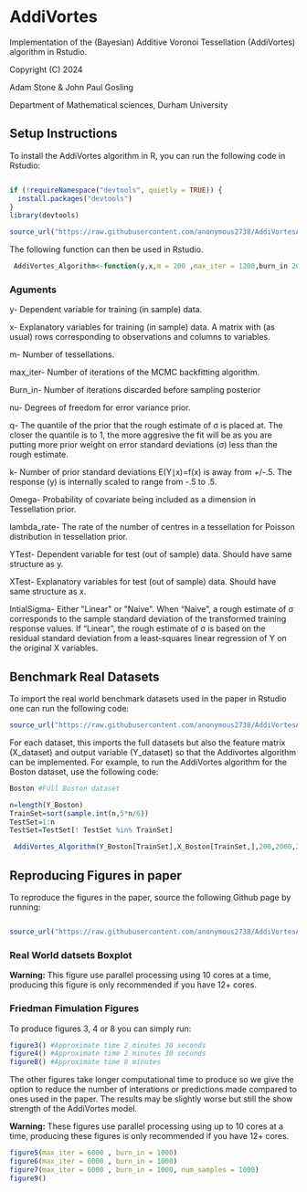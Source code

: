 AddiVortes
===========

Implementation of the (Bayesian) Additive Voronoi Tessellation (AddiVortes) algorithm in Rstudio.

Copyright (C) 2024

Adam Stone  & John Paul Gosling

Department of Mathematical sciences, Durham University
 
Setup Instructions
------------------

To install the AddiVortes algorithm in R, you can run the following code in Rstudio: 

```r

if (!requireNamespace("devtools", quietly = TRUE)) {
  install.packages("devtools")
}
library(devtools)

source_url("https://raw.githubusercontent.com/anonymous2738/AddiVortesAlgorithm/main/AddiVortesMainCode.R")

```
The following function can then be used in Rstudio.

```r
 AddiVortes_Algorithm<-function(y,x,m = 200 ,max_iter = 1200,burn_in 200,nu = 6,q =0.85,k = 3 ,var = 0.8 ,Omega = 3,lambda_rate = 25,YTest,XTest,IntialSigma = "Linear")
```
### Aguments

y- Dependent variable for training (in sample) data.

x- Explanatory variables for training (in sample) data. A matrix with (as usual) rows corresponding to observations and columns to variables.

m- Number of tessellations.

max_iter- Number of iterations of the MCMC backfitting algorithm.

Burn_in- Number of iterations discarded before sampling posterior 

nu- Degrees of freedom for error variance prior.

q- The quantile of the prior that the rough estimate of σ is placed at. The closer the quantile is to 1, the more aggresive the fit will be as you are putting more prior weight on error standard deviations (σ) less than the rough estimate.

k- Number of prior standard deviations E(Y∣x)=f(x) is away from +/-.5. The response (y) is internally scaled to range from -.5 to .5. 

Omega- Probability of covariate being included as a dimension in Tessellation prior. 

lambda_rate- The rate of the number of centres in a tessellation for Poisson distribution in tessellation prior.

YTest- Dependent variable for test (out of sample) data. Should have same structure as y.

XTest- Explanatory variables for test (out of sample) data. Should have same structure as x.

IntialSigma- Either "Linear" or "Naive". When “Naive”, a rough estimate of σ corresponds to the sample standard deviation of the transformed training response values.
If “Linear”, the rough estimate of σ is based on the residual standard deviation from a least-squares linear regression of Y on the original X variables.

Benchmark Real Datasets
-----------------------------

To import the real world benchmark datasets used in the paper in Rstudio one can run the following code:

```r
source_url("https://raw.githubusercontent.com/anonymous2738/AddiVortesAlgorithm/main/Datasets.R")

```

For each dataset, this imports the full datasets but also the feature matrix (X_dataset) and output variable (Y_dataset) so that the Addivortes algorithm can be implemented. For example, to run the AddiVortes algorithm for the Boston dataset, use the following code:

```r
Boston #Full Boston dataset

n=length(Y_Boston)
TrainSet=sort(sample.int(n,5*n/6))
TestSet=1:n
TestSet=TestSet[! TestSet %in% TrainSet]

 AddiVortes_Algorithm(Y_Boston[TrainSet],X_Boston[TrainSet,],200,2000,200,6,0.85,3,0.8,3,25,Y_Boston[TestSet],X_Boston[TestSet,],IntialSigma = "Linear")

```
Reproducing Figures in paper 
---------------------------

To reproduce the figures in the paper, source the following Github page by running:

```r

source_url("https://raw.githubusercontent.com/anonymous2738/AddiVortesAlgorithm/main/CodeForFigures.R")

```

### Real World datsets Boxplot


**Warning:** This figure use parallel processing using 10 cores at a time, producing this figure is only recommended if you have 12+ cores.

### Friedman Fimulation Figures

To produce figures 3, 4 or 8 you can simply run:

```r
figure3() #Approximate time 2 minutes 30 seconds
figure4() #Approximate time 2 minutes 30 seconds
figure8() #Approximate time 8 minutes
```
The other figures take longer computational time to produce so we give the option to reduce the number of interations or predictions made compared to ones used in the paper. The results may be slightly worse but still the show strength of the AddiVortes model.

**Warning:** These figures use parallel processing using up to 10 cores at a time, producing these figures is only recommended if you have 12+ cores.

```r
figure5(max_iter = 6000 , burn_in = 1000) 
figure6(max_iter = 6000 , burn_in = 1000) 
figure7(max_iter = 6000 , burn_in = 1000, num_samples = 1000) 
figure9() 
```


